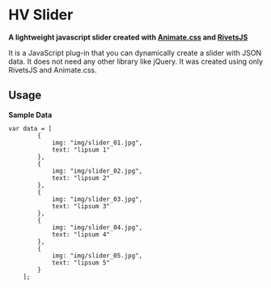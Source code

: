 <h1>HV Slider</h1>
<strong>A lightweight javascript slider created with <a href="https://github.com/daneden/animate.css/" target="_new">Animate.css</a> and <a href="https://github.com/mikeric/rivets" target="_new">RivetsJS</a></strong>
<p>It is a JavaScript plug-in that you can dynamically create a slider with JSON data. It does not need any other library like jQuery. It was created using only RivetsJS and Animate.css.</p>
<h2>Usage</h2>
<b>Sample Data</b>
<code><pre>var data = [
        {
            img: "img/slider_01.jpg",
            text: "lipsum 1"
        },
        {
            img: "img/slider_02.jpg",
            text: "lipsum 2"
        },
        {
            img: "img/slider_03.jpg",
            text: "lipsum 3"
        },
        {
            img: "img/slider_04.jpg",
            text: "lipsum 4"
        },
        {
            img: "img/slider_05.jpg",
            text: "lipsum 5"
        }
    ];</pre></code>
